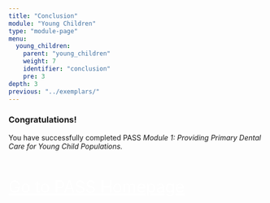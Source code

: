 ```yaml
---
title: "Conclusion"
module: "Young Children"
type: "module-page"
menu:
  young_children:
    parent: "young_children"
    weight: 7
    identifier: "conclusion"
    pre: 3
depth: 3
previous: "../exemplars/"
---
```

<h3>Congratulations!</h3><div class="pageblock"><p>You have successfully completed PASS  <i>Module 1: Providing Primary Dental Care for Young Child Populations.</i></p>
<p style="font-size: XX-large; padding-top: 20px;"><a class="btn btn-info" href="/." style="color: #fff;"><span class="glyphicon glyphicon-home"></span> Go to PASS Homepage</a></p>
</div>